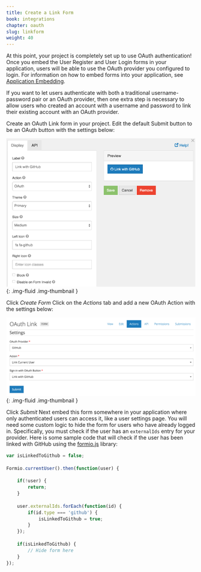 ```yaml
---
title: Create a Link Form
book: integrations
chapter: oauth
slug: linkform
weight: 40
---
```

At this point, your project is completely set up to use OAuth authentication! Once you embed the User Register and User Login forms in your application, users will be able to use the OAuth provider you configured to login. For information on how to embed forms into your application, see [Application Embedding](/developer/info/angular/).

If you want to let users authenticate with both a traditional username-password pair or an OAuth provider, then one extra step is necessary to allow users who created an account with a username and password to link their existing account with an OAuth provider.

Create an OAuth Link form in your project.
Edit the default Submit button to be an OAuth button with the settings below:

![](/assets/img/oauth/project-oauth-link-button.png){: .img-fluid .img-thumbnail }

Click *Create Form*
Click on the *Actions* tab and add a new OAuth Action with the settings below:

![](/assets/img/oauth/project-link-oauth-action-edit.png){: .img-fluid .img-thumbnail }

Click *Submit*
Next embed this form somewhere in your application where only authenticated users can access it, like a user settings page.
You will need some custom logic to hide the form for users who have already logged in. Specifically, you must check if the user has an `externalIds` entry for your provider. Here is some sample code that will check if the user has been linked with GitHub using the [formio.js](https://github.com/formio/formio.js) library:

```js
var isLinkedToGithub = false;

Formio.currentUser().then(function(user) {

    if(!user) {
        return;
    }

    user.externalIds.forEach(function(id) {
        if(id.type === 'github') {
            isLinkedToGithub = true;
        }
    });

    if(isLinkedToGithub) {
        // Hide form here
    }
});
```
